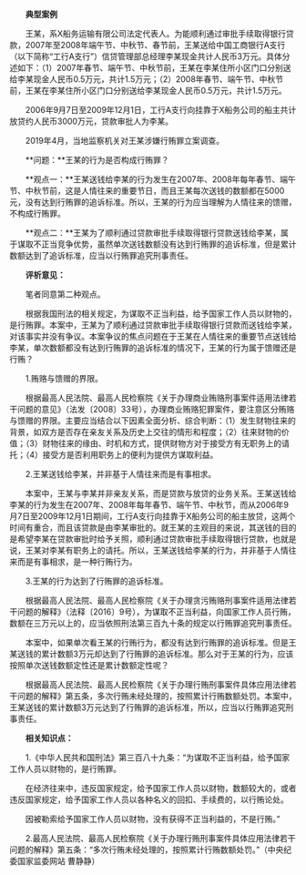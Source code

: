 　　**典型案例**

　　王某，系X船务运输有限公司法定代表人。为能顺利通过审批手续取得银行贷款，2007年至2008年端午节、中秋节、春节前，王某送给中国工商银行A支行（以下简称“工行A支行”）信贷管理部总经理李某现金共计人民币3万元。具体分述如下：（1）2007年春节、端午节、中秋节前，王某在李某住所小区门口分别送给李某现金人民币0.5万元，共计1.5万元；（2）2008年春节、端午节、中秋节前，王某在李某住所小区门口分别送给李某现金人民币0.5万元，共计1.5万元。

　　2006年9月7日至2009年12月1日，工行A支行向挂靠于X船务公司的船主共计放贷约人民币3000万元，贷款审批人为李某。

　　2019年4月，当地监察机关对王某涉嫌行贿罪立案调查。

　　**问题：**王某的行为是否构成行贿罪？

　　**观点一：**王某送钱给李某的行为发生在2007年、2008年每年春节、端午节、中秋节前，这是人情往来的重要节日，而且王某每次送钱的数额都在5000元，没有达到行贿罪的追诉标准。所以，王某的行为应当理解为人情往来的馈赠，不构成行贿罪。

　　**观点二：**王某为了顺利通过贷款审批手续取得银行贷款送钱给李某，属于谋取不正当竞争优势，虽然单次送钱数额没有达到行贿罪的追诉标准，但是累计数额达到了追诉标准，应当以行贿罪追究刑事责任。

　　**评析意见：**

　　笔者同意第二种观点。

　　根据我国刑法的相关规定，为谋取不正当利益，给予国家工作人员以财物的，是行贿罪。本案中，王某为了顺利通过贷款审批手续取得银行贷款而送钱给李某，对该事实并没有争议。本案争议的焦点问题在于王某在人情往来的重要节点送钱给李某，单次数额都没有达到行贿罪的追诉标准的情况下，王某的行为属于馈赠还是行贿？

　　1.贿赂与馈赠的界限。

　　根据最高人民法院、最高人民检察院《关于办理商业贿赂刑事案件适用法律若干问题的意见》（法发〔2008〕33号），办理商业贿赂犯罪案件，要注意区分贿赂与馈赠的界限。主要应当结合以下因素全面分析、综合判断：（1）发生财物往来的背景，如双方是否存在亲友关系及历史上交往的情形和程度；（2）往来财物的价值；（3）财物往来的缘由、时机和方式，提供财物方对于接受方有无职务上的请托；（4）接受方是否利用职务上的便利为提供方谋取利益。

　　2.王某送钱给李某，并非基于人情往来而是有事相求。

　　本案中，王某与李某并非亲友关系，而是贷款与放贷的业务关系。王某送钱给李某的行为发生在2007年、2008年每年春节、端午节、中秋节，而从2006年9月7日至2009年12月1日期间，工行A支行向挂靠于X船务公司的船主放贷，这两个时间有重合，而且该贷款是由李某审批的。就王某的主观目的来说，其送钱的目的是希望李某在贷款审批时给予关照，顺利通过贷款审批手续取得银行贷款，也就是说，王某对李某有职务上的请托。所以，王某送钱给李某的行为，并非基于人情往来而是有事相求，是一种行贿行为。

　　3.王某的行为达到了行贿罪的追诉标准。

　　根据最高人民法院、最高人民检察院《关于办理贪污贿赂刑事案件适用法律若干问题的解释》（法释〔2016〕9号），为谋取不正当利益，向国家工作人员行贿，数额在三万元以上的，应当依照刑法第三百九十条的规定以行贿罪追究刑事责任。

　　本案中，如果单次看王某的行贿行为，都没有达到行贿罪的追诉标准。但是王某送钱的累计数额3万元却达到了行贿罪的追诉标准。那么对于王某的行为，应该按照单次送钱数额定性还是累计数额定性呢？

　　根据最高人民法院、最高人民检察院《关于办理行贿刑事案件具体应用法律若干问题的解释》第五条，多次行贿未经处理的，按照累计行贿数额处罚。本案中，王某送钱的累计数额3万元达到了行贿罪的追诉标准，所以，应当以行贿罪追究刑事责任。

　　**相关知识点：**

　　1.《中华人民共和国刑法》第三百八十九条：“为谋取不正当利益，给予国家工作人员以财物的，是行贿罪。

　　在经济往来中，违反国家规定，给予国家工作人员以财物，数额较大的，或者违反国家规定，给予国家工作人员以各种名义的回扣、手续费的，以行贿论处。

　　因被勒索给予国家工作人员以财物，没有获得不正当利益的，不是行贿。”

　　2.最高人民法院、最高人民检察院《关于办理行贿刑事案件具体应用法律若干问题的解释》第五条：“多次行贿未经处理的，按照累计行贿数额处罚。”（中央纪委国家监委网站 曹静静）
